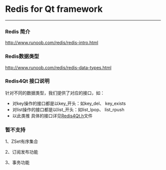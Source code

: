 # Redis for Qt framework
***
### Redis 简介

http://www.runoob.com/redis/redis-intro.html

### Redis数据类型

http://www.runoob.com/redis/redis-data-types.html

### Redis4Qt 接口说明

针对不同的数据类型，我们提供了对应的接口，如：

- 对key操作的接口都是以key_开头：如key_del、 key_exists
- 对list操作的接口都是以list_开头：如list_lpop、 list_rpush
- 以此类推
具体的接口详见[Redis4Qt.h](class_redis4_qt.html "redis4qt.h#main-nav")文件

### 暂不支持

1、ZSet有序集合

2、订阅发布功能

3、事务功能

